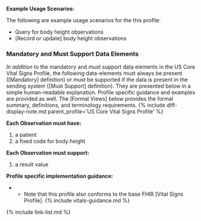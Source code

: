
**Example Usage Scenarios:**

The following are example usage scenarios for the this profile:

- Query for body height observations
- [Record or update] body height observations

### Mandatory and Must Support Data Elements

*In addition* to the mandatory and must support data elements in the US Core Vital Signs Profile, the following data-elements must always be present ([Mandatory] definition) or must be supported if the data is present in the sending system ([Must Support] definition). They are presented below in a simple human-readable explanation. Profile specific guidance and examples are provided as well.  The [Formal Views] below provides the  formal summary, definitions, and terminology requirements.  {% include diff-display-note.md parent_profile='US Core Vital Signs Profile' %}

**Each Observation must have:**

1. a patient
1. a fixed code for body height

**Each Observation must support:**

1.  a result value

**Profile specific implementation guidance:**

- - Note that this profile also conforms to the base FHIR [Vital Signs Profile].
{% include vitals-guidance.md %}

{% include link-list.md %}
